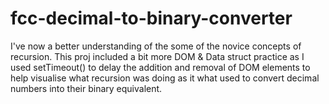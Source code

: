 # fcc-decimal-to-binary-converter
I've now a better understanding of the some of the novice concepts of recursion. This proj included a bit more DOM &amp; Data struct practice as I used setTimeout() to delay the addition and removal of DOM elements to help visualise what recursion was doing as it what used to convert decimal numbers into their binary equivalent.
